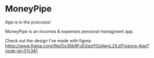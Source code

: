 # MoneyPipe

App is in the proccess!

MoneyPipe is an incomes & expenses personal managment app.

Check out the design I've made with figma:\
https://www.figma.com/file/Ox36b9FvEGqqYOzAwyL2XJ/Finance-App?node-id=0%3A1
